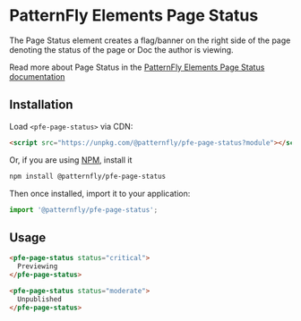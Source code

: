 # PatternFly Elements Page Status
     
The Page Status element creates a flag/banner on the right side of the page denoting the status of the page or Doc the author is viewing.

Read more about Page Status in the [PatternFly Elements Page Status documentation](https://patternflyelements.org/components/page-status)

##  Installation

Load `<pfe-page-status>` via CDN:

```html
<script src="https://unpkg.com/@patternfly/pfe-page-status?module"></script>
```

Or, if you are using [NPM](https://npm.im), install it

```bash
npm install @patternfly/pfe-page-status
```

Then once installed, import it to your application:

```js
import '@patternfly/pfe-page-status';
```

## Usage

```html
<pfe-page-status status="critical">
  Previewing
</pfe-page-status>
```

```html
<pfe-page-status status="moderate">
  Unpublished
</pfe-page-status>
```

